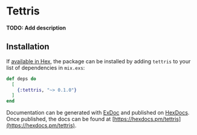 # Tettris

**TODO: Add description**

## Installation

If [available in Hex](https://hex.pm/docs/publish), the package can be installed
by adding `tettris` to your list of dependencies in `mix.exs`:

```elixir
def deps do
  [
    {:tettris, "~> 0.1.0"}
  ]
end
```

Documentation can be generated with [ExDoc](https://github.com/elixir-lang/ex_doc)
and published on [HexDocs](https://hexdocs.pm). Once published, the docs can
be found at [https://hexdocs.pm/tettris](https://hexdocs.pm/tettris).

